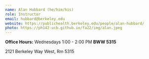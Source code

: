 ```yaml
---
name: Alan Hubbard (he/him/his)
role: Instructor
email: hubbard@berkeley.edu
website: https://publichealth.berkeley.edu/people/alan-hubbard/
photo: https://ph142-ucb.github.io/fa22/img/alan.jpeg
---
```


**Office Hours:** Wednesdays 1:00 - 2:00 PM **BWW 5315**

2121 Berkeley Way West, Rm 5315
